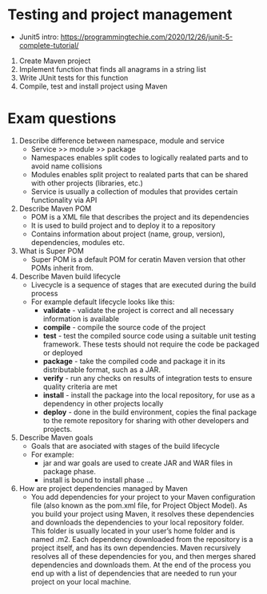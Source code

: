


# Testing and project management
- Junit5 intro: https://programmingtechie.com/2020/12/26/junit-5-complete-tutorial/

1. Create Maven project
2. Implement function that finds all anagrams in a string list
3. Write JUnit tests for this function
4. Compile, test and install project using Maven

# Exam questions

1. Describe difference between namespace, module and service 
    - Service >> module >> package
    - Namespaces enables split codes to logically realated parts and to avoid name collisions
    - Modules enables split project to realated parts that can be shared with other projects (libraries, etc.)
    - Service is usually a collection of modules that provides certain functionality via API
2. Describe Maven POM
    - POM is a XML file that describes the project and its dependencies
    - It is used to build project and to deploy it to a repository
    - Contains information about project (name, group, version), dependencies, modules etc.
3. What is Super POM
    - Super POM is a default POM for ceratin Maven version that other POMs inherit from.
4. Describe Maven build lifecycle
    - Livecycle is a sequence of stages that are executed during the build process
    - For example default lifecycle looks like this:
        - <b>validate</b> - validate the project is correct and all necessary information is available
        - <b>compile</b> - compile the source code of the project
        - <b>test</b> - test the compiled source code using a suitable unit testing framework. These tests should not require the code be packaged or deployed
        - <b>package</b> - take the compiled code and package it in its distributable format, such as a JAR.
        - <b>verify</b> - run any checks on results of integration tests to ensure quality criteria are met
        - <b>install</b> - install the package into the local repository, for use as a dependency in other projects locally
        - <b>deploy</b> - done in the build environment, copies the final package to the remote repository for sharing with other developers and projects.
5. Describe Maven goals
    - Goals that are asociated with stages of the build lifecycle
    - For example:
        - jar and war goals are used to create JAR and WAR files in package phase.
        - install is bound to install phase ... 
6. How are project dependencies managed by Maven
    - You add dependencies for your project to your Maven configuration file (also known as the  pom.xml file, for Project Object Model). As you build your project using Maven, it resolves these dependencies and downloads the dependencies to your local repository folder. This folder is usually located in your user’s home folder and is named .m2. Each dependency downloaded from the repository is a project itself, and has its own dependencies. Maven recursively resolves all of these dependencies for you, and then merges shared dependencies and downloads them.  At the end of the process you end up with a list of dependencies that are needed to run your project on your local machine.

